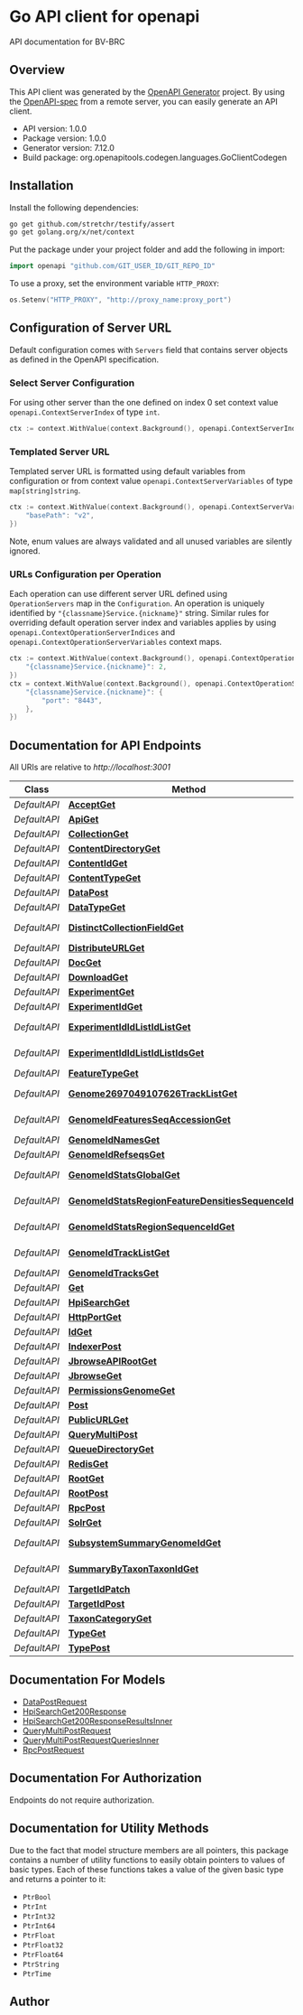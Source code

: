 # Go API client for openapi

API documentation for BV-BRC

## Overview
This API client was generated by the [OpenAPI Generator](https://openapi-generator.tech) project.  By using the [OpenAPI-spec](https://www.openapis.org/) from a remote server, you can easily generate an API client.

- API version: 1.0.0
- Package version: 1.0.0
- Generator version: 7.12.0
- Build package: org.openapitools.codegen.languages.GoClientCodegen

## Installation

Install the following dependencies:

```sh
go get github.com/stretchr/testify/assert
go get golang.org/x/net/context
```

Put the package under your project folder and add the following in import:

```go
import openapi "github.com/GIT_USER_ID/GIT_REPO_ID"
```

To use a proxy, set the environment variable `HTTP_PROXY`:

```go
os.Setenv("HTTP_PROXY", "http://proxy_name:proxy_port")
```

## Configuration of Server URL

Default configuration comes with `Servers` field that contains server objects as defined in the OpenAPI specification.

### Select Server Configuration

For using other server than the one defined on index 0 set context value `openapi.ContextServerIndex` of type `int`.

```go
ctx := context.WithValue(context.Background(), openapi.ContextServerIndex, 1)
```

### Templated Server URL

Templated server URL is formatted using default variables from configuration or from context value `openapi.ContextServerVariables` of type `map[string]string`.

```go
ctx := context.WithValue(context.Background(), openapi.ContextServerVariables, map[string]string{
	"basePath": "v2",
})
```

Note, enum values are always validated and all unused variables are silently ignored.

### URLs Configuration per Operation

Each operation can use different server URL defined using `OperationServers` map in the `Configuration`.
An operation is uniquely identified by `"{classname}Service.{nickname}"` string.
Similar rules for overriding default operation server index and variables applies by using `openapi.ContextOperationServerIndices` and `openapi.ContextOperationServerVariables` context maps.

```go
ctx := context.WithValue(context.Background(), openapi.ContextOperationServerIndices, map[string]int{
	"{classname}Service.{nickname}": 2,
})
ctx = context.WithValue(context.Background(), openapi.ContextOperationServerVariables, map[string]map[string]string{
	"{classname}Service.{nickname}": {
		"port": "8443",
	},
})
```

## Documentation for API Endpoints

All URIs are relative to *http://localhost:3001*

Class | Method | HTTP request | Description
------------ | ------------- | ------------- | -------------
*DefaultAPI* | [**AcceptGet**](docs/DefaultAPI.md#acceptget) | **Get** /accept | Auto-generated summary for GET accept
*DefaultAPI* | [**ApiGet**](docs/DefaultAPI.md#apiget) | **Get** /api | Auto-generated summary for GET /api
*DefaultAPI* | [**CollectionGet**](docs/DefaultAPI.md#collectionget) | **Get** /:collection | Auto-generated summary for GET /:collection
*DefaultAPI* | [**ContentDirectoryGet**](docs/DefaultAPI.md#contentdirectoryget) | **Get** /contentDirectory | Auto-generated summary for GET contentDirectory
*DefaultAPI* | [**ContentIdGet**](docs/DefaultAPI.md#contentidget) | **Get** /content/{id} | Retrieve content by ID
*DefaultAPI* | [**ContentTypeGet**](docs/DefaultAPI.md#contenttypeget) | **Get** /content-type | Auto-generated summary for GET content-type
*DefaultAPI* | [**DataPost**](docs/DefaultAPI.md#datapost) | **Post** /data | Add a new dataset entry
*DefaultAPI* | [**DataTypeGet**](docs/DefaultAPI.md#datatypeget) | **Get** /data/type | Retrieve available data types
*DefaultAPI* | [**DistinctCollectionFieldGet**](docs/DefaultAPI.md#distinctcollectionfieldget) | **Get** /distinct/:collection/:field | Auto-generated summary for GET /distinct/:collection/:field
*DefaultAPI* | [**DistributeURLGet**](docs/DefaultAPI.md#distributeurlget) | **Get** /distributeURL | Auto-generated summary for GET distributeURL
*DefaultAPI* | [**DocGet**](docs/DefaultAPI.md#docget) | **Get** /doc | Retrieve API documentation
*DefaultAPI* | [**DownloadGet**](docs/DefaultAPI.md#downloadget) | **Get** /download | Download a file
*DefaultAPI* | [**ExperimentGet**](docs/DefaultAPI.md#experimentget) | **Get** /experiment | Auto-generated summary for GET /experiment
*DefaultAPI* | [**ExperimentIdGet**](docs/DefaultAPI.md#experimentidget) | **Get** /experiment/:id | Auto-generated summary for GET /experiment/:id
*DefaultAPI* | [**ExperimentIdIdListIdListGet**](docs/DefaultAPI.md#experimentididlistidlistget) | **Get** /experiment/:id/id-list/:id_list | Auto-generated summary for GET /experiment/:id/id-list/:id_list
*DefaultAPI* | [**ExperimentIdIdListIdListIdsGet**](docs/DefaultAPI.md#experimentididlistidlistidsget) | **Get** /experiment/:id/id-list/:id_list/ids | Auto-generated summary for GET /experiment/:id/id-list/:id_list/ids
*DefaultAPI* | [**FeatureTypeGet**](docs/DefaultAPI.md#featuretypeget) | **Get** /feature_type | Auto-generated summary for GET feature_type
*DefaultAPI* | [**Genome2697049107626TrackListGet**](docs/DefaultAPI.md#genome2697049107626tracklistget) | **Get** /genome/2697049.107626/trackList | Auto-generated summary for GET /genome/2697049.107626/trackList
*DefaultAPI* | [**GenomeIdFeaturesSeqAccessionGet**](docs/DefaultAPI.md#genomeidfeaturesseqaccessionget) | **Get** /genome/:id/features/:seq_accession | Auto-generated summary for GET /genome/:id/features/:seq_accession
*DefaultAPI* | [**GenomeIdNamesGet**](docs/DefaultAPI.md#genomeidnamesget) | **Get** /genome/:id/names/ | Auto-generated summary for GET /genome/:id/names/
*DefaultAPI* | [**GenomeIdRefseqsGet**](docs/DefaultAPI.md#genomeidrefseqsget) | **Get** /genome/:id/refseqs | Auto-generated summary for GET /genome/:id/refseqs
*DefaultAPI* | [**GenomeIdStatsGlobalGet**](docs/DefaultAPI.md#genomeidstatsglobalget) | **Get** /genome/:id/stats/global | Auto-generated summary for GET /genome/:id/stats/global
*DefaultAPI* | [**GenomeIdStatsRegionFeatureDensitiesSequenceIdGet**](docs/DefaultAPI.md#genomeidstatsregionfeaturedensitiessequenceidget) | **Get** /genome/:id/stats/regionFeatureDensities/:sequence_id | Auto-generated summary for GET /genome/:id/stats/regionFeatureDensities/:sequence_id
*DefaultAPI* | [**GenomeIdStatsRegionSequenceIdGet**](docs/DefaultAPI.md#genomeidstatsregionsequenceidget) | **Get** /genome/:id/stats/region/:sequence_id | Auto-generated summary for GET /genome/:id/stats/region/:sequence_id
*DefaultAPI* | [**GenomeIdTrackListGet**](docs/DefaultAPI.md#genomeidtracklistget) | **Get** /genome/:id/trackList | Auto-generated summary for GET /genome/:id/trackList
*DefaultAPI* | [**GenomeIdTracksGet**](docs/DefaultAPI.md#genomeidtracksget) | **Get** /genome/:id/tracks | Auto-generated summary for GET /genome/:id/tracks
*DefaultAPI* | [**Get**](docs/DefaultAPI.md#get) | **Get** /* | Auto-generated summary for GET *
*DefaultAPI* | [**HpiSearchGet**](docs/DefaultAPI.md#hpisearchget) | **Get** /hpi/search | Search HPI data
*DefaultAPI* | [**HttpPortGet**](docs/DefaultAPI.md#httpportget) | **Get** /http_port | Auto-generated summary for GET http_port
*DefaultAPI* | [**IdGet**](docs/DefaultAPI.md#idget) | **Get** /:id | Auto-generated summary for GET /:id
*DefaultAPI* | [**IndexerPost**](docs/DefaultAPI.md#indexerpost) | **Post** /indexer | Trigger data indexing
*DefaultAPI* | [**JbrowseAPIRootGet**](docs/DefaultAPI.md#jbrowseapirootget) | **Get** /jbrowseAPIRoot | Auto-generated summary for GET jbrowseAPIRoot
*DefaultAPI* | [**JbrowseGet**](docs/DefaultAPI.md#jbrowseget) | **Get** /jbrowse | Retrieve JBrowse data
*DefaultAPI* | [**PermissionsGenomeGet**](docs/DefaultAPI.md#permissionsgenomeget) | **Get** /permissions/genome | Check genome permissions
*DefaultAPI* | [**Post**](docs/DefaultAPI.md#post) | **Post** /* | Auto-generated summary for POST *
*DefaultAPI* | [**PublicURLGet**](docs/DefaultAPI.md#publicurlget) | **Get** /publicURL | Auto-generated summary for GET publicURL
*DefaultAPI* | [**QueryMultiPost**](docs/DefaultAPI.md#querymultipost) | **Post** /query/multi | Execute multiple queries
*DefaultAPI* | [**QueueDirectoryGet**](docs/DefaultAPI.md#queuedirectoryget) | **Get** /queueDirectory | Auto-generated summary for GET queueDirectory
*DefaultAPI* | [**RedisGet**](docs/DefaultAPI.md#redisget) | **Get** /redis | Auto-generated summary for GET redis
*DefaultAPI* | [**RootGet**](docs/DefaultAPI.md#rootget) | **Get** / | Auto-generated summary for GET /
*DefaultAPI* | [**RootPost**](docs/DefaultAPI.md#rootpost) | **Post** / | Auto-generated summary for POST /
*DefaultAPI* | [**RpcPost**](docs/DefaultAPI.md#rpcpost) | **Post** /rpc | Execute an RPC request
*DefaultAPI* | [**SolrGet**](docs/DefaultAPI.md#solrget) | **Get** /solr | Auto-generated summary for GET solr
*DefaultAPI* | [**SubsystemSummaryGenomeIdGet**](docs/DefaultAPI.md#subsystemsummarygenomeidget) | **Get** /subsystem_summary/:genome_id | Auto-generated summary for GET /subsystem_summary/:genome_id
*DefaultAPI* | [**SummaryByTaxonTaxonIdGet**](docs/DefaultAPI.md#summarybytaxontaxonidget) | **Get** /summary_by_taxon/:taxon_id | Auto-generated summary for GET /summary_by_taxon/:taxon_id
*DefaultAPI* | [**TargetIdPatch**](docs/DefaultAPI.md#targetidpatch) | **Patch** /:target_id | Auto-generated summary for PATCH /:target_id
*DefaultAPI* | [**TargetIdPost**](docs/DefaultAPI.md#targetidpost) | **Post** /:target_id | Auto-generated summary for POST /:target_id
*DefaultAPI* | [**TaxonCategoryGet**](docs/DefaultAPI.md#taxoncategoryget) | **Get** /taxon_category/ | Auto-generated summary for GET /taxon_category/
*DefaultAPI* | [**TypeGet**](docs/DefaultAPI.md#typeget) | **Get** /type | Auto-generated summary for GET type
*DefaultAPI* | [**TypePost**](docs/DefaultAPI.md#typepost) | **Post** /:type | Auto-generated summary for POST /:type


## Documentation For Models

 - [DataPostRequest](docs/DataPostRequest.md)
 - [HpiSearchGet200Response](docs/HpiSearchGet200Response.md)
 - [HpiSearchGet200ResponseResultsInner](docs/HpiSearchGet200ResponseResultsInner.md)
 - [QueryMultiPostRequest](docs/QueryMultiPostRequest.md)
 - [QueryMultiPostRequestQueriesInner](docs/QueryMultiPostRequestQueriesInner.md)
 - [RpcPostRequest](docs/RpcPostRequest.md)


## Documentation For Authorization

Endpoints do not require authorization.


## Documentation for Utility Methods

Due to the fact that model structure members are all pointers, this package contains
a number of utility functions to easily obtain pointers to values of basic types.
Each of these functions takes a value of the given basic type and returns a pointer to it:

* `PtrBool`
* `PtrInt`
* `PtrInt32`
* `PtrInt64`
* `PtrFloat`
* `PtrFloat32`
* `PtrFloat64`
* `PtrString`
* `PtrTime`

## Author



